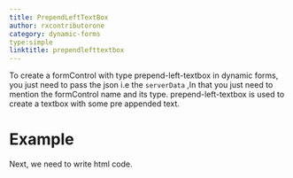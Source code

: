 ```yaml
---
title: PrependLeftTextBox
author: rxcontributorone
category: dynamic-forms
type:simple
linktitle: prependlefttextbox
---
```


To create a formControl with type prepend-left-textbox in dynamic forms, you just need to pass the json i.e the `serverData` ,In that you just need to mention the formControl name and its type.
prepend-left-textbox is used to create a textbox with some pre appended text.


# Example

<div component="app-code" key="prependLeftTextbox-complete-component"></div> 
Next, we need to write html code.
<div component="app-code" key="prependLeftTextbox-complete-html"></div> 
<div component="app-example-runner" ref-component="app-prependLeftTextbox-complete"></div>